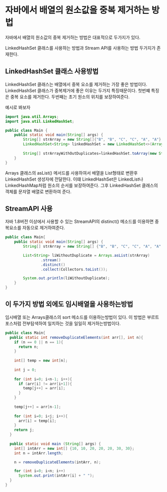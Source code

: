 # 자바에서 배열의 원소값을 중복 제거하는 방법

자바에서 배열의 원소값의 중복 제거하는 방법은 대표적으로 두가지가 있다.

LinkedHashSet 클래스를 사용하는 방법과 Stream API를 사용하는 방법 두가지가 존재한다.

## LinkedHashSet 클래스 사용방법

LinkedHashSet 클래스는 배열에서 중복 요소를 제거하는 가장 좋은 방법이다. LinkedHashSet 클래스가 중복제거에 좋은 이유는 두가지 특징때문이다.
첫번쨰 특징은 중복 요소를 제거한다. 두번째는 초기 원소의 위치를 보장하여준다.

예시로 봐보자

```java
import java.util.Arrays;
import java.util.LinkedHashSet;

public class Main {
    public static void main(String[] args) {
        String[] strArray = new String[]{"B", "B", "C", "C", "A", "A"};
        LinkedHashSet<String> linkedHashSet = new LinkedHashSet<>(Arrays.asList(strArray));
        
        String[] strArrayWithOutDuplicates=linkedHashSet.toArray(new String[]{});
    }
}
```

Arrays 클래스의 asList() 메서드를 사용하여서 배열을 List형태로 변환후 LinkedHashSet 생성자에 전달한다.
이떄 LinkedHashSet은 LinkedList나 LinkedHashMap처럼 원소의 순서를 보장하여준다.
그후 LinkedHashSet 클래스의 객체를 문자열 배열로 변환하여 준다.

## StreamAPI 사용

자바 1.8버전 이상에서 사용할 수 있는 StreamAPI의 distinct() 메소드를 이용하면 중복요소를 자동으로 제거하여준다.
```java
public class Main{
    public static void main(String[] args) {
        String[] strArray = new String[] {"B", "B", "C", "C", "A", "A", "A"};

        List<String> liWithoutDuplicate = Arrays.asList(strArray)
                .stream()
                .distinct()
                .collect(Collectors.toList());

        System.out.println(liWithoutDuplicate);
    }
}
```

## 이 두가지 방법 외에도 임시배열을 사용하는방법

임시배열 또는 Arrays클래스의 sort 메소드를 이용하는방법이 있다. 이 방법은 부르트 포스처럼 전부탐색하여 일치하는 것을 일일히 제거하는방법이다. 


```java
public class Main{
  public static int removeDuplicateElements(int arr[], int n){
    if (n == 0 || n == 1){
      return n;
    }
    
    int[] temp = new int[n];
    
    int j = 0;
    
    for (int i=0; i<n-1; i++){
      if (arr[i] != arr[i+1]){
        temp[j++] = arr[i];
      }
    }
    
    temp[j++] = arr[n-1];
    
    for (int i=0; i<j; i++){
      arr[i] = temp[i];
    }
    return j;
  }
  
  public static void main (String[] args) {
    int[] intArr = new int[] {10, 10, 20, 20, 20, 30, 30};
    int n = intArr.length;

    n = removeDuplicateElements(intArr, n);

    for (int i=0; i<n; i++)
      System.out.print(intArr[i] + " ");
  }
}
```